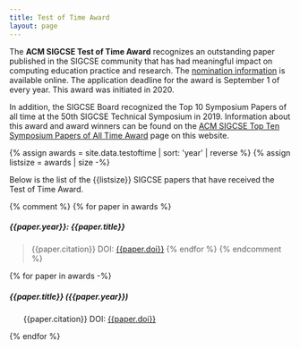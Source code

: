 ```yaml
---
title: Test of Time Award
layout: page
---
```

                                
The **ACM SIGCSE Test of Time Award** recognizes an outstanding paper published in the SIGCSE community that has had meaningful impact on computing education practice and research. The [nomination information](test-of-time-nomination.html) is available online. The application deadline for the award is September 1 of every year. This award was initiated in 2020.

In addition, the SIGCSE Board recognized the Top 10 Symposium Papers of all time at the 50th SIGCSE Technical Symposium in 2019. Information about this award and award winners can be found on the [ACM SIGCSE Top Ten Symposium Papers of All Time Award](SIGCSE-top-10-all-time.html) page on this website.


{% assign awards = site.data.testoftime | sort: 'year' | reverse %}
{% assign listsize = awards | size -%}

Below is the list of the {{listsize}} SIGCSE papers that have received the Test of Time Award.

{% comment %}
{% for paper in awards %}
##### {{paper.year}}: {{paper.title}}
> {{paper.citation}} DOI: <a href="{{paper.doi}}">{{paper.doi}}</a>
{% endfor %}
{% endcomment %}




<div id="accordion">
{% for paper in awards -%}

  <div class="card">
    <div class="card-header" id="heading{{forloop.index}}">
      <h5 class="mb-0">{{paper.title}} ({{paper.year}})</h5>
    </div>
    <div id="collapse{{forloop.index}}" class="collapse show" aria-labelledby="heading{{forloop.index}}" data-parent="#accordion">
      <div class="card-body">
		<p style="margin-left: 25px;">
			{{paper.citation}} DOI: <a href="{{paper.doi}}">{{paper.doi}}</a></p>
      </div>
    </div>
  </div>

{% endfor %}
</div>
